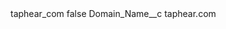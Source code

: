 <?xml version="1.0" encoding="UTF-8"?>
<CustomMetadata xmlns="http://soap.sforce.com/2006/04/metadata" xmlns:xsi="http://www.w3.org/2001/XMLSchema-instance" xmlns:xsd="http://www.w3.org/2001/XMLSchema">
    <label>taphear_com</label>
    <protected>false</protected>
    <values>
        <field>Domain_Name__c</field>
        <value xsi:type="xsd:string">taphear.com</value>
    </values>
</CustomMetadata>
